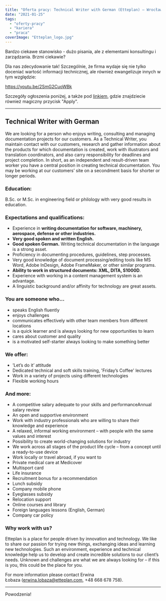```yaml
---
title: "Oferta pracy: Technical Writer with German (Etteplan) – Wrocław/zdalnie"
date: "2021-01-25"
tags:
  - "oferty-pracy"
  - "kariera"
  - "praca"
coverImage: "Etteplan_logo.jpg"
---
```


Bardzo ciekawe stanowisko - dużo pisania, ale z elementami konsultingu i
zarządzania. Brzmi ciekawie?

Dla nas zdecydowanie tak! Szczególnie, że firma wydaje się nie tylko doceniać
wartość informacji technicznej, ale również ewangelizuje innych w tym względzie:

https://youtu.be/2SmG2CuoWBk

Szczegóły ogłoszenia poniżej, a także pod
[linkiem](https://candidate.hr-manager.net/ApplicationInit.aspx?cid=1522&ProjectId=147710&DepartmentId=18983&MediaId=5&SkipAdvertisement=False),
gdzie znajdziecie również magiczny przycisk "Apply".

---

## Technical Writer with German

We are looking for a person who enjoys writing, consulting and managing
documentation projects for our customers. As a Technical Writer, you maintain
contact with our customers, research and gather information about the products
for which documentation is created, work with illustrators and translation
coordinators, and also carry responsibility for deadlines and project
completion. In short, as an independent and result-driven team worker you have a
central position in creating technical documentation. You may be working at our
customers’ site on a secondment basis for shorter or longer periods.

### Education:

B.Sc. or M.Sc. in engineering field or philology with very good results in
education.

### Expectations and qualifications:

- Experience in **writing documentation for software, machinery, aerospace,
  defense or other industries.**
- **Very good spoken and written English.**
- **Good spoken German.** Writing technical documentation in the language is a
  strong asset.
- Proficiency in documenting procedures, guidelines, step processes.
- Very good knowledge of document processing/editing tools like MS Word, Adobe
  InDesign, Adobe FrameMaker, or other similar programs.
- **Ability to work in structured documents: XML, DITA, S1000D**.
- Experience with working in a content management system is an advantage.
- A linguistic background and/or affinity for technology are great assets.

### You are someone who…

- speaks English fluently
- enjoys challenges
- communicates effectively with other team members from different locations
- is a quick learner and is always looking for new opportunities to learn
- cares about customer and quality
- is a motivated self-starter always looking to make something better

### We offer:

- ’Let’s do it’ attitude
- Dedicated technical and soft skills training, 'Friday’s Coffee' lectures
- Work in a variety of projects using different technologies
- Flexible working hours

### And more:

- A competitive salary adequate to your skills and performanceAnnual salary
  review
- An open and supportive environment
- Work with industry professionals who are willing to share their knowledge and
  experience
- A relaxed, informal working environment – with people with the same values and
  interest
- Possibility to create world-changing solutions for industry
- We work across all stages of the product life cycle – from a concept until a
  ready-to-use device
- Work locally or travel abroad, if you want to
- Private medical care at Medicover
- Multisport card
- Life insurance
- Recruitment bonus for a recommendation
- Lunch subsidy
- Company mobile phone
- Eyeglasses subsidy
- Relocation support
- Online courses and library
- Foreign languages lessons (English, German)
- Company car policy

### Why work with us?

Etteplan is a place for people driven by innovation and technology. We like to
share our passion for trying new things, exchanging ideas and learning new
technologies. Such an environment, experience and technical knowledge help us to
develop and create incredible solutions to our client’s needs. Unknown and
challenges are what we are always looking for – if this is you, this could be
the place for you.

For more information please contact Erwina Łobaza (erwina.lobaza@etteplan.com,
+48 668 678 758).

---

Powodzenia!
